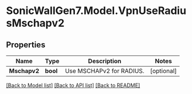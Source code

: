 # SonicWallGen7.Model.VpnUseRadiusMschapv2

## Properties

Name | Type | Description | Notes
------------ | ------------- | ------------- | -------------
**Mschapv2** | **bool** | Use MSCHAPv2 for RADIUS. | [optional] 

[[Back to Model list]](../README.md#documentation-for-models) [[Back to API list]](../README.md#documentation-for-api-endpoints) [[Back to README]](../README.md)

